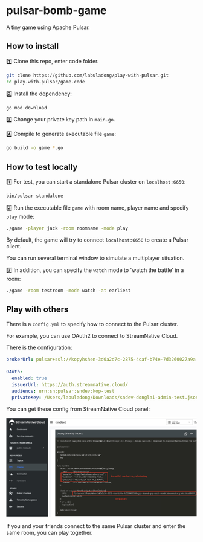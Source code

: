 # pulsar-bomb-game

A tiny game using Apache Pulsar.

## How to install

1️⃣ Clone this repo, enter code folder.

```bash
git clone https://github.com/labuladong/play-with-pulsar.git
cd play-with-pulsar/game-code
```

2️⃣ Install the dependency:

```bash
go mod download
```

3️⃣ Change your private key path in `main.go`.

4️⃣ Compile to generate executable file `game`:

```bash
go build -o game *.go
```

## How to test locally

1️⃣ For test, you can start a standalone Pulsar cluster on `localhost:6650`:

```bash
bin/pulsar standalone
```

2️⃣ Run the executable file `game` with room name, player name and specify `play` mode:

```bash
./game -player jack -room roomname -mode play
```

By default, the game will try to connect `localhost:6650` to create a Pulsar client.

You can run several terminal window to simulate a multiplayer situation.

3️⃣ In addition, you can specify the `watch` mode to 'watch the battle' in a room:

```bash
./game -room testroom -mode watch -at earliest
```


## Play with others

There is a `config.yml` to specify how to connect to the Pulsar cluster.

For example, you can use OAuth2 to connect to StreamNative Cloud.

There is the configuration:

```yaml
brokerUrl: pulsar+ssl://kopyhshen-3d0a2d7c-2875-4caf-b74e-7d3260027a9a.gcp-shared-gcp-usce1-martin.streamnative.g.snio.cloud:6651

OAuth:
  enabled: true
  issuerUrl: https://auth.streamnative.cloud/
  audience: urn:sn:pulsar:sndev:kop-test
  privateKey: /Users/labuladong/Downloads/sndev-donglai-admin-test.json
```

You can get these config from StreamNative Cloud panel:

![](../images/sn-cloud-config.jpg)

If you and your friends connect to the same Pulsar cluster and enter the same room, you can play together.